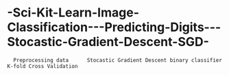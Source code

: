 # -Sci-Kit-Learn-Image-Classification---Predicting-Digits---Stocastic-Gradient-Descent-SGD-
      Preprocessing data      Stocastic Gradient Descent binary classifier      K-fold Cross Validation
